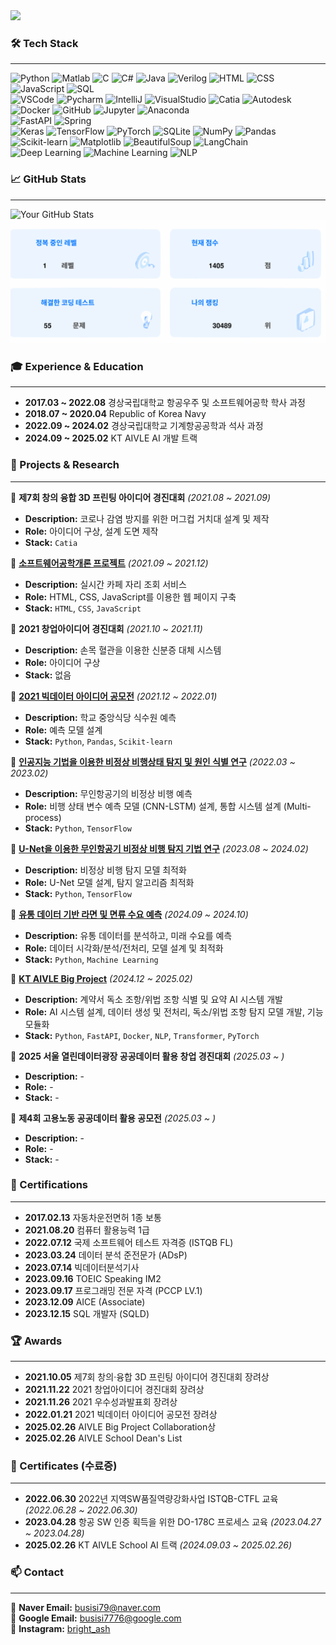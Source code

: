 <img src="https://capsule-render.vercel.app/api?type=waving&color=0:36BCF7,100:9D50BB&height=200&section=header&text=Welcome%20to%20my%20GitHub!&fontSize=40&fontColor=ffffff" />


### 🛠 Tech Stack 
---
![Python](https://img.shields.io/badge/Python-3776AB?style=flat&logo=python&logoColor=white) 
![Matlab](https://img.shields.io/badge/Matlab-0076A8?style=flat&logo=mathworks&logoColor=white) 
![C](https://img.shields.io/badge/C-00599C?style=flat&logo=c&logoColor=white) 
![C#](https://img.shields.io/badge/C%23-239120?style=flat&logo=c-sharp&logoColor=white) 
![Java](https://img.shields.io/badge/Java-007396?style=flat&logo=java&logoColor=white) 
![Verilog](https://img.shields.io/badge/Verilog-FF6600?style=flat&logo=verilog&logoColor=white) 
![HTML](https://img.shields.io/badge/HTML5-E34F26?style=flat&logo=html5&logoColor=white) 
![CSS](https://img.shields.io/badge/CSS3-1572B6?style=flat&logo=css3&logoColor=white) 
![JavaScript](https://img.shields.io/badge/JavaScript-F7DF1E?style=flat&logo=javascript&logoColor=black) 
![SQL](https://img.shields.io/badge/SQL-4479A1?style=flat&logo=mysql&logoColor=white)<br>
![VSCode](https://img.shields.io/badge/VSCode-007ACC?style=flat&logo=visual-studio-code&logoColor=white) 
![Pycharm](https://img.shields.io/badge/PyCharm-000000?style=flat&logo=pycharm&logoColor=white) 
![IntelliJ](https://img.shields.io/badge/IntelliJ-000000?style=flat&logo=intellij-idea&logoColor=white) 
![VisualStudio](https://img.shields.io/badge/Visual_Studio-5C2D91?style=flat&logo=visual-studio&logoColor=white) 
![Catia](https://img.shields.io/badge/Catia-00599C?style=flat&logo=dassault-systèmes&logoColor=white) 
![Autodesk](https://img.shields.io/badge/Autodesk-0696D7?style=flat&logo=autodesk&logoColor=white) 
![Docker](https://img.shields.io/badge/Docker-2496ED?style=flat&logo=docker&logoColor=white)
![GitHub](https://img.shields.io/badge/GitHub-181717?style=flat&logo=github&logoColor=white) 
![Jupyter](https://img.shields.io/badge/Jupyter-F37626?style=flat&logo=jupyter&logoColor=white) 
![Anaconda](https://img.shields.io/badge/Anaconda-44A833?style=flat&logo=anaconda&logoColor=white)<br>
![FastAPI](https://img.shields.io/badge/FastAPI-009688?style=flat&logo=fastapi&logoColor=white) 
![Spring](https://img.shields.io/badge/Spring-6DB33F?style=flat&logo=spring&logoColor=white)<br>
![Keras](https://img.shields.io/badge/Keras-D00000?style=flat&logo=keras&logoColor=white) 
![TensorFlow](https://img.shields.io/badge/TensorFlow-FF6F00?style=flat&logo=tensorflow&logoColor=white) 
![PyTorch](https://img.shields.io/badge/PyTorch-EE4C2C?style=flat&logo=pytorch&logoColor=white) 
![SQLite](https://img.shields.io/badge/SQLite-003B57?style=flat&logo=sqlite&logoColor=white)
![NumPy](https://img.shields.io/badge/NumPy-013243?style=flat&logo=numpy&logoColor=white) 
![Pandas](https://img.shields.io/badge/Pandas-150458?style=flat&logo=pandas&logoColor=white) 
![Scikit-learn](https://img.shields.io/badge/Scikit--learn-F7931E?style=flat&logo=scikit-learn&logoColor=white) 
![Matplotlib](https://img.shields.io/badge/Matplotlib-11557C?style=flat) 
![BeautifulSoup](https://img.shields.io/badge/BeautifulSoup-4B8BBE?style=flat) 
![LangChain](https://img.shields.io/badge/LangChain-3C3C3C?style=flat) <br>
![Deep Learning](https://img.shields.io/badge/Deep_Learning-00599C?style=flat) 
![Machine Learning](https://img.shields.io/badge/Machine_Learning-5A5A5A?style=flat)
![NLP](https://img.shields.io/badge/Natural_Language_Processing-3C873A?style=flat)




### 📈 GitHub Stats
--- 
![Your GitHub Stats](https://github-readme-stats.vercel.app/api?username=BrightAsh&show_icons=true&theme=auto) <br>
![Programmers Badge](https://raw.githubusercontent.com/BrightAsh/Programmers_Badge_Generator/main/result/result.svg)


### 🎓 Experience & Education
---
- **2017.03 ~ 2022.08** 경상국립대학교 항공우주 및 소프트웨어공학 학사 과정
- **2018.07 ~ 2020.04** Republic of Korea Navy  
- **2022.09 ~ 2024.02** 경상국립대학교 기계항공공학과 석사 과정 
- **2024.09 ~ 2025.02** KT AIVLE AI 개발 트랙

### 📂 Projects & Research
---
🔹 **제7회 창의 융합 3D 프린팅 아이디어 경진대회** *(2021.08 ~ 2021.09)*  
   - **Description:** 코로나 감염 방지를 위한 머그컵 거치대 설계 및 제작  
   - **Role:** 아이디어 구상, 설계 도면 제작  
   - **Stack:** `Catia`  

🔹 **[소프트웨어공학개론 프로젝트](https://github.com/BrightAsh/Ja_riyo)** *(2021.09 ~ 2021.12)*  
   - **Description:** 실시간 카페 자리 조회 서비스  
   - **Role:** HTML, CSS, JavaScript를 이용한 웹 페이지 구축  
   - **Stack:** `HTML`, `CSS`, `JavaScript`

🔹 **2021 창업아이디어 경진대회** *(2021.10 ~ 2021.11)*  
   - **Description:** 손목 혈관을 이용한 신분증 대체 시스템  
   - **Role:** 아이디어 구상  
   - **Stack:** 없음  

🔹 **[2021 빅데이터 아이디어 공모전](https://github.com/BrightAsh/University-Cafeteria-Meal-Prediction)** *(2021.12 ~ 2022.01)*  
   - **Description:** 학교 중앙식당 식수원 예측  
   - **Role:** 예측 모델 설계  
   - **Stack:** `Python`, `Pandas`, `Scikit-learn`  

🔹 **[인공지능 기법을 이용한 비정상 비행상태 탐지 및 원인 식별 연구](https://github.com/BrightAsh/AI-Flight-Anomaly)** *(2022.03 ~ 2023.02)*  
   - **Description:** 무인항공기의 비정상 비행 예측  
   - **Role:** 비행 상태 변수 예측 모델 (CNN-LSTM) 설계, 통합 시스템 설계 (Multi-process)  
   - **Stack:** `Python`, `TensorFlow`

🔹 **[U-Net을 이용한 무인항공기 비정상 비행 탐지 기법 연구](https://github.com/BrightAsh/U-Net-Flight-Detection)** *(2023.08 ~ 2024.02)*  
   - **Description:** 비정상 비행 탐지 모델 최적화  
   - **Role:** U-Net 모델 설계, 탐지 알고리즘 최적화  
   - **Stack:** `Python`, `TensorFlow`


🔹 **[유통 데이터 기반 라면 및 면류 수요 예측](https://github.com/BrightAsh/Demand-Forecast)** *(2024.09 ~ 2024.10)*
   - **Description:** 유통 데이터를 분석하고, 미래 수요를 예측
   - **Role:** 데이터 시각화/분석/전처리, 모델 설계 및 최적화
   - **Stack:** `Python`, `Machine Learning`

🔹 **[KT AIVLE Big Project](https://github.com/KT-AIVLE-BigProject-Group27)** *(2024.12 ~ 2025.02)*  
   - **Description:** 계약서 독소 조항/위법 조항 식별 및 요약 AI 시스템 개발  
   - **Role:** AI 시스템 설계, 데이터 생성 및 전처리, 독소/위법 조항 탐지 모델 개발, 기능 모듈화  
   - **Stack:** `Python`, `FastAPI`, `Docker`, `NLP`, `Transformer`, `PyTorch`  

🔹 **2025 서울 열린데이터광장 공공데이터 활용 창업 경진대회** *(2025.03 ~ )*  
   - **Description:** -
   - **Role:** -
   - **Stack:** - 

🔹 **제4회 고용노동 공공데이터 활용 공모전** *(2025.03 ~ )*  
   - **Description:** -
   - **Role:** -
   - **Stack:** -




### 📄 Certifications
--- 
- **2017.02.13** 자동차운전면허 1종 보통  
- **2021.08.20** 컴퓨터 활용능력 1급  
- **2022.07.12** 국제 소프트웨어 테스트 자격증 (ISTQB FL)  
- **2023.03.24** 데이터 분석 준전문가 (ADsP)  
- **2023.07.14** 빅데이터분석기사  
- **2023.09.16** TOEIC Speaking IM2  
- **2023.09.17** 프로그래밍 전문 자격 (PCCP LV.1)  
- **2023.12.09** AICE (Associate)  
- **2023.12.15** SQL 개발자 (SQLD)  


### 🏆 Awards
---
- **2021.10.05** 제7회 창의·융합 3D 프린팅 아이디어 경진대회 장려상  
- **2021.11.22** 2021 창업아이디어 경진대회 장려상  
- **2021.11.26** 2021 우수성과발표회 장려상  
- **2022.01.21** 2021 빅데이터 아이디어 공모전 장려상  
- **2025.02.26** AIVLE Big Project Collaboration상  
- **2025.02.26** AIVLE School Dean's List  


### 📜 Certificates (수료증)
---
- **2022.06.30** 2022년 지역SW품질역량강화사업 ISTQB-CTFL 교육 *(2022.06.28 ~ 2022.06.30)*  
- **2023.04.28** 항공 SW 인증 획득을 위한 DO-178C 프로세스 교육 *(2023.04.27 ~ 2023.04.28)*  
- **2025.02.26** KT AIVLE School AI 트랙 *(2024.09.03 ~ 2025.02.26)*  


### 📫 Contact
---
📧 **Naver Email:** [busisi79@naver.com](mailto:busisi79@naver.com)  
📧 **Google Email:** [busisi7776@google.com](mailto:busisi7776@google.com)  
📸 **Instagram:** [bright_ash](https://instagram.com/bright_ash) 